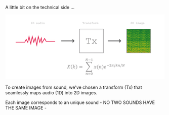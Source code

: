A little bit on the technical side ...


![Example Image](../project_images/Transformada.jpg?raw=true "Example Image")

To create images from sound, we've chosen a transform (Tx) that seamlessly maps audio (1D) into 2D images. 

Each image corresponds to an unique sound - NO TWO SOUNDS HAVE THE SAME IMAGE -
 






